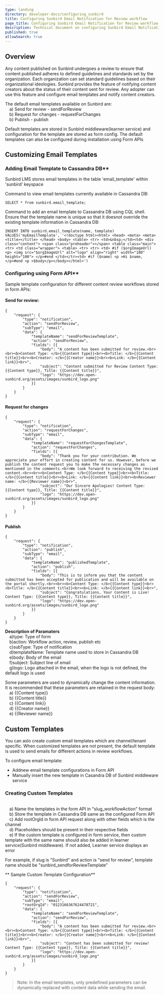 ```yaml
---
type: landing
directory: developer-docs/configuring_sunbird
title: Configuring Sunbird Email Notification for Review workflow
page_title: Configuring Sunbird Email Notification for Review workflow
description: Technical document on configuring Sunbird Email Notification for Review workflow
published: true
allowSearch: true
---
```

## Overview
Any content published on Sunbird undergoes a review to ensure that content published adheres to defined guidelines and standards set by the organization. Each organization can set standard guidelines based on their organizational ideologies. Sunbird provides the feature of notifying content creators about the status of their content sent for review. Any adopter can use this feature and configure email templates and notify content creators. 

The default email templates available on Sunbird are:
<br>&emsp;a) Send for review - sendForReview
<br>&emsp;b) Request for changes - requestForChanges
<br>&emsp;b) Publish - publish

Default templates are stored in Sunbird middleware(learner service) and configuration for the template are stored as form config. The default templates can also be configured during installation using Form APIs

## Customizing Email Templates

### Adding Email Template to Cassandra DB**

Sunbird LMS stores email templates in the table 'email_template' within 'sunbird' keyspace 

Command to view email templates currently available in Cassandra DB:

    SELECT * from sunbird.email_template;

Command to add an email template to Cassandra DB using CQL shell. Ensure that the template name is unique so that it doesnot override the existing template information in Cassandra DB:

    INSERT INTO sunbird.email_template(name, template) VALUES('myEmailTemplate', '<!doctype html><html> <head> <meta> <meta> <title></title> </head> <body> <table> <tr> <td>&nbsp;</td><td> <div class="content"> <span class="preheader"></span> <table class="main"> <tr> <td class="wrapper"> <table> <tr> <tr> <td> #if ($orgImageUrl) <p> <img src="$orgImageUrl" alt="logo" align="right" width="180" height="100"> </p>#end </td></tr><td> #if ($name) <p >Hi $name,</p>#end <p >$body</p></body></html>')

### Configuring using Form API**

Sample template configuration for different content review workflows stored in form APIs:

#### Send for review:

	{
		"request": {
			"type": "notification",
			"action": "sendForReview",
			"subType": "email",
			"data": {
				"templateName": "sendForReviewTemplate",
				"action": "sendForReview",
				"fields": [{
					"body": "A content has been submitted for review.<br><br><b>Content Type: </b>{{Content type}}<br><b>Title: </b>{{Content title}}<br><b>Creator: </b>{{Creator name}}<br><b>Link: </b>{{Content link}}<br>",
					"subject": "Content submitted for Review Content Type: {{Content type}}, Title: {{Content title}}",
					"logo": "https://dev.open-sunbird.org/assets/images/sunbird_logo.png"
				}]
			}
		}
	}


#### Request for changes

	{
		"request": {
			"type": "notification",
			"action": "requestForChanges",
			"subType": "email",
			"data": {
				"templateName": "requestForChangesTemplate",
				"action": "requestForChanges",
				"fields": [{
					"body": "Thank you for your contribution. We appreciate your effort in creating content for us. However, before we publish the content request you to make the necessary changes as mentioned in the comments.<br>We look forward to receiving the revised content.<br><br><b>Content Type: </b>{{Content type}}<br><b>Title: </b>{{Content title}}<br><b>Link: </b>{{Content link}}<br><b>Reviewer name: </b>{{Reviewer name}}<br>",
					"subject": "Our Sincere Apologies! Content Type: {{Content type}}, Title: {{Content title}}",
					"logo": "https://dev.open-sunbird.org/assets/images/sunbird_logo.png"
				}]
			}
		}
	}


#### Publish

	{
		"request": {
			"type": "notification",
			"action": "publish",
			"subType": "email",
			"data": {
				"templateName": "publishedTemplate",
				"action": "publish",
				"fields": [{
					"body": "This is to inform you that the content submitted has been accepted for publication and will be available on the portal shortly.<br><br><b>Content Type: </b>{{Content type}}<br><b>Title: </b>{{Content title}}<br><b>Link: </b>{{Content link}}<br>",
					"subject": "Congratulations, Your Content is Live! Content Type: {{Content type}}, Title: {{Content title}}",
					"logo": "https://dev.open-sunbird.org/assets/images/sunbird_logo.png"
				}]
			}
		}
	}

**Description of Paramaters**
<br>&emsp;a)type: Type of form
<br>&emsp;b)action: Workflow action, review, publish etc
<br>&emsp;c)subType: Type of notification
<br>&emsp;d)templateName: Template name used to store in Cassandra DB
<br>&emsp;e)body: Body of the email
<br>&emsp;f)subject: Subject line of email
<br>&emsp;g)logo: Logo attached in the email, when the logo is not defined, the default logo is used

Some parameters are used to dynamically change the content information. It is recommended that these parameters are retained in the request body:
<br>&emsp;a) {{Content type}}
<br>&emsp;b) {{Content title}}
<br>&emsp;c) {{Content link}}
<br>&emsp;d) {{Creator name}}
<br>&emsp;e) {{Reviewer name}}

## Custom Templates
You can aslo create custom email templates which are channel/tenant specific. When customized templates are not present, the default template is used to send emails for different actions in review workflows.

To configure email template:
* Addnew email template configurations in Form API 
* Manually insert the new template in Casandra DB of Sunbird middleware service

### Creating Custom Templates
<br>&emsp;a) Name the templates in the form API in "slug_workflowAction" format
<br>&emsp;b) Store the template in Cassandra DB same as the configured Form API
<br>&emsp;c) Add rootOrgId in form API request along with other fields which is the channel
<br>&emsp;d) Placeholders should be present in their respective fields
<br>&emsp;e) If the custom template is configured in form service, then custom template with the same name should also be added in learner service(Sunbird middleware). If not added,  Learner service displays an error

For example, if slug is "Sunbird" and action is "send for review", template name should be "sunbird_sendforReviewTemplate"

** Sample Custom Template Configuration**

	{
		"request": {
			"type": "notification",
			"action": "sendForReview",
			"subType": "email",
			"rootOrgId": "0123166367624478721",
			"data": {
				"templateName": "sendForReviewTemplate",
				"action": "sendForReview",
				"fields": [{
					"body": "A content has been submitted for review.<br><br><b>Content Type: </b>{{Content type}}<br><b>Title: </b>{{Content title}}<br><b>Creator: </b>{{Creator name}}<br><b>Link: </b>{{Content link}}<br>",
					"subject": "Content has been submitted for review! Content Type: {{Content type}}, Title: {{Content title}}",
					"logo": "https://dev.open-sunbird.org/assets/images/sunbird_logo.png"
				}]
			}
		}
	}

> Note: In the email templates, only predefined parameters can be dynamically replaced with content data while sending the email.

